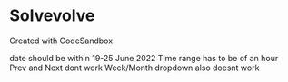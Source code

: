 # Solvevolve

Created with CodeSandbox

date should be within 19-25 June 2022
Time range has to be of an hour
Prev and Next dont work
Week/Month dropdown also doesnt work
